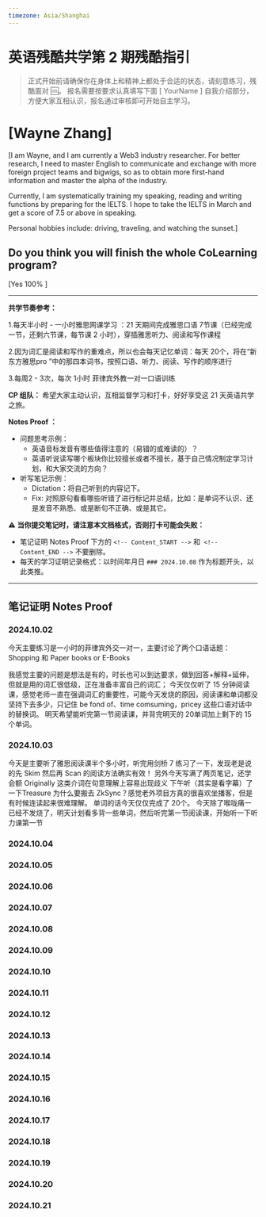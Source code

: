 ```yaml
---
timezone: Asia/Shanghai
---
```


# 英语残酷共学第 2 期残酷指引

> 正式开始前请确保你在身体上和精神上都处于合适的状态，请刻意练习，残酷面对 🆒。 报名需要按要求认真填写下面 [ YourName ] 自我介绍部分，方便大家互相认识，报名通过审核即可开始自主学习。

# [Wayne Zhang]

[I am Wayne, and I am currently a Web3 industry researcher. For better research, I need to master English to communicate and exchange with more foreign project teams and bigwigs, so as to obtain more first-hand information and master the alpha of the industry.

Currently, I am systematically training my speaking, reading and writing functions by preparing for the IELTS. I hope to take the IELTS in March and get a score of 7.5 or above in speaking.

Personal hobbies include: driving, traveling, and watching the sunset.]

## Do you think you will finish the whole CoLearning program?

[Yes 100% ]

---

**共学节奏参考：**


1.每天半小时 - 一小时雅思网课学习 ：21 天期间完成雅思口语 7节课（已经完成一节，还剩六节课，每节课 2 小时），穿插雅思听力、阅读和写作课程

2.因为词汇是阅读和写作的重难点，所以也会每天记忆单词：每天 20个，将在“新东方雅思pro ”中的那四本词书，按照口语、听力、阅读、写作的顺序进行

3.每周2 - 3次，每次 1小时 菲律宾外教一对一口语训练




**CP 组队：**  希望大家主动认识，互相监督学习和打卡，好好享受这 21 天英语共学之旅。


**Notes Proof ：** 

- 问题思考示例：
  - 英语音标发音有哪些值得注意的（易错的或难读的）？
  - 英语听说读写哪个板块你比较擅长或者不擅长，基于自己情况制定学习计划，和大家交流的方向？
- 听写笔记示例：
  - Dictation：将自己听到的内容记下。
  - Fix: 对照原句看看哪些听错了进行标记并总结，比如：是单词不认识、还是发音不熟悉、或是断句不正确、或是其它。

⚠️ **当你提交笔记时，请注意本文档格式，否则打卡可能会失败：**

- 笔记证明 Notes Proof 下方的 `<!-- Content_START -->` 和` <!-- Content_END -->` 不要删除。
- 每天的学习证明记录格式：以时间年月日 `### 2024.10.08` 作为标题开头，以此类推。

---

## 笔记证明 Notes Proof

<!-- Content_START --> 

### 2024.10.02

今天主要练习是一小时的菲律宾外交一对一，主要讨论了两个口语话题：Shopping 和 Paper books or E-Books

我感觉主要的问题是想法是有的，时长也可以到达要求，做到回答+解释+延伸，但就是用的词汇很低级，正在准备丰富自己的词汇；
今天仅仅听了 15 分钟阅读课，感觉老师一直在强调词汇的重要性，可能今天发烧的原因，阅读课和单词都没坚持下去多少，只记住 be fond of、time comsuming，pricey 这些口语对话中的替换词。
明天希望能听完第一节阅读课，并背完明天的 20单词加上剩下的 15 个单词。


### 2024.10.03

今天是主要听了雅思阅读课半个多小时，听完用剑桥 7 练习了一下，发现老是说的先 Skim 然后再 Scan 的阅读方法确实有效！
另外今天写满了两页笔记，还学会额 Originally 这类介词在句意理解上容易出现歧义
下午听（其实是看字幕）了一下Treasure 为什么要搬去 ZkSync？感觉老外项目方真的很喜欢坐播客，但是有时候连读起来很难理解。
单词的话今天仅仅完成了 20个。
今天除了喉咙痛一已经不发烧了，明天计划看多背一些单词，然后听完第一节阅读课，开始听一下听力课第一节


### 2024.10.04



### 2024.10.05



### 2024.10.06


### 2024.10.07



### 2024.10.08



### 2024.10.09



### 2024.10.10



### 2024.10.11


### 2024.10.12



### 2024.10.13



### 2024.10.14



### 2024.10.15



### 2024.10.16


### 2024.10.17



### 2024.10.18



### 2024.10.19



### 2024.10.20



### 2024.10.21



<!-- Content_END -->
